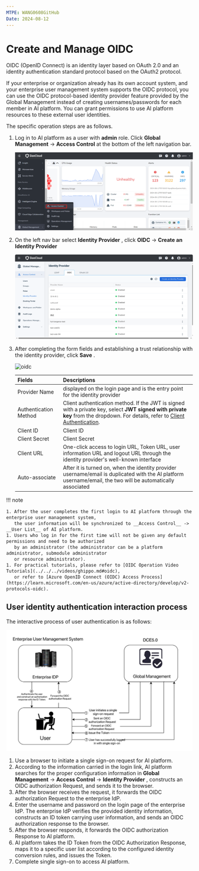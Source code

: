 ```yaml
---
MTPE: WANG0608GitHub
Date: 2024-08-12
---
```


# Create and Manage OIDC

OIDC (OpenID Connect) is an identity layer based on OAuth 2.0 and an identity authentication standard protocol based on the OAuth2 protocol.

If your enterprise or organization already has its own account system, and your enterprise user
management system supports the OIDC protocol, you can use the OIDC protocol-based identity provider
feature provided by the Global Management instead of creating usernames/passwords for each member in AI platform.
You can grant permissions to use AI platform resources to these external user identities.

The specific operation steps are as follows.

1. Log in to AI platform as a user with __admin__ role. Click __Global Management__ -> __Access Control__ at the bottom of the left navigation bar.

    ![access control](../images/ws01.png)

2. On the left nav bar select __Identity Provider__ , click __OIDC__ -> __Create an Identity Provider__

    ![click create](../images/oidc-button.png)

3. After completing the form fields and establishing a trust relationship with the identity provider, click __Save__ .

    ![oidc](https://docs.daocloud.io/daocloud-docs-images/docs/en/docs/ghippo/images/oidc02.png)

    | Fields | Descriptions |
    | ------ | ------------ |
    | Provider Name | displayed on the login page and is the entry point for the identity provider |
    | Authentication Method | Client authentication method. If the JWT is signed with a private key, select __JWT signed with private key__ from the dropdown. For details, refer to [Client Authentication](https://openid.net/specs/openid-connect-core-1_0.html#ClientAuthentication). |
    | Client ID | Client ID |
    | Client Secret | Client Secret |
    | Client URL | One-click access to login URL, Token URL, user information URL and logout URL through the identity provider's well-known interface |
    | Auto-associate | After it is turned on, when the identity provider username/email is duplicated with the AI platform username/email, the two will be automatically associated |

!!! note

    1. After the user completes the first login to AI platform through the enterprise user management system,
       the user information will be synchronized to __Access Control__ -> __User List__ of AI platform.
    1. Users who log in for the first time will not be given any default permissions and need to be authorized
       by an administrator (the administrator can be a platform administrator, submodule administrator 
       or resource administrator).
    1. For practical tutorials, please refer to [OIDC Operation Video Tutorials](../../../videos/ghippo.md#oidc),
       or refer to [Azure OpenID Connect (OIDC) Access Process](https://learn.microsoft.com/en-us/azure/active-directory/develop/v2-protocols-oidc).

## User identity authentication interaction process

The interactive process of user authentication is as follows:

![oidc](../images/oidc01.png)

1. Use a browser to initiate a single sign-on request for AI platform.
1. According to the information carried in the login link, AI platform searches for the proper configuration information
   in __Global Management__ -> __Access Control__ -> __Identity Provider__ , constructs an OIDC
   authorization Request, and sends it to the browser.
1. After the browser receives the request, it forwards the OIDC authorization Request to the enterprise IdP.
1. Enter the username and password on the login page of the enterprise IdP. The enterprise IdP verifies
   the provided identity information, constructs an ID token carrying user information, and sends an
   OIDC authorization response to the browser.
1. After the browser responds, it forwards the OIDC authorization Response to AI platform.
1. AI platform takes the ID Token from the OIDC Authorization Response, maps it to a specific user list
   according to the configured identity conversion rules, and issues the Token.
1. Complete single sign-on to access AI platform.
